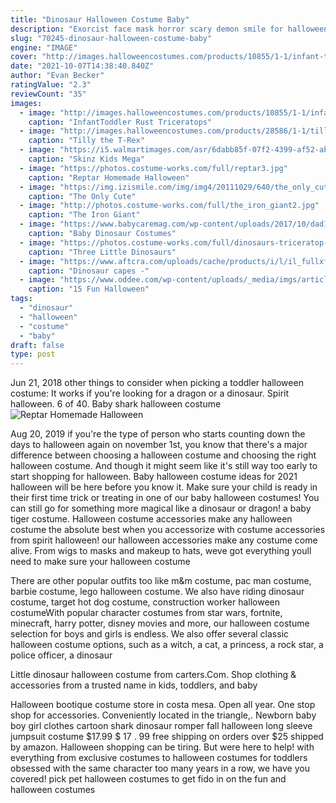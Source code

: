 ```yaml
---
title: "Dinosaur Halloween Costume Baby"
description: "Exorcist face mask horror scary demon smile for halloween cosplay party costume. $12.21. Was: $12.85. Free shipping. 368 sold. Anti-fog black washable reusable 5 layer face mask (1 nanofiber layer)-ship free. $7  Scary baby doll indiana costume masks & eye masks. Anakin skywalker masks. Fetish hood in costume masks & eye masks"
slug: "70245-dinosaur-halloween-costume-baby"
engine: "IMAGE"
cover: "http://images.halloweencostumes.com/products/10855/1-1/infant-toddler-rust-triceratops-costume.jpg"
date: "2021-10-07T14:38:40.840Z"
author: "Evan Becker"
ratingValue: "2.3"
reviewCount: "35"
images:
  - image: "http://images.halloweencostumes.com/products/10855/1-1/infant-toddler-rust-triceratops-costume.jpg"
    caption: "InfantToddler Rust Triceratops"
  - image: "http://images.halloweencostumes.com/products/28586/1-1/tilly-the-t-rex-girls-dinosaur.jpg"
    caption: "Tilly the T-Rex"
  - image: "https://i5.walmartimages.com/asr/6dabb85f-07f2-4399-af52-abc9d5d82085_1.ec11b25a510496c392efa4f6604ef357.jpeg"
    caption: "Skinz Kids Mega"
  - image: "https://photos.costume-works.com/full/reptar3.jpg"
    caption: "Reptar Homemade Halloween"
  - image: "https://img.izismile.com/img/img4/20111029/640/the_only_cute_corgi_halloween_costume_post_640_02.jpg"
    caption: "The Only Cute"
  - image: "http://photos.costume-works.com/full/the_iron_giant2.jpg"
    caption: "The Iron Giant"
  - image: "https://www.babycaremag.com/wp-content/uploads/2017/10/dad1e9cec6b4edd34eda918f652ad454.jpg"
    caption: "Baby Dinosaur Costumes"
  - image: "https://photos.costume-works.com/full/dinosaurs-triceratop-costume.jpg"
    caption: "Three Little Dinosaurs"
  - image: "https://www.aftcra.com/uploads/cache/products/i/l/il_fullxfull_669201428_ofd2_2015_05_17_19_37_35_1190632123_112971_186258_579x.jpg"
    caption: "Dinosaur capes -"
  - image: "https://www.oddee.com/wp-content/uploads/_media/imgs/articles2/a99112_FY8LWP1H8TTOUNZ.MEDIUM.jpg"
    caption: "15 Fun Halloween"
tags:
  - "dinosaur"
  - "halloween"
  - "costume"
  - "baby"
draft: false
type: post
---
```


Jun 21, 2018 other things to consider when picking a toddler halloween costume:  It works if you're looking for a dragon or a dinosaur. Spirit halloween. 6 of 40. Baby shark halloween costume
![Reptar Homemade Halloween](https://photos.costume-works.com/full/reptar3.jpg "Reptar Homemade Halloween")

Aug 20, 2019 if you&#39;re the type of person who starts counting down the days to halloween again on november 1st, you know that there&#39;s a major difference between choosing a halloween costume and choosing the right halloween costume. And though it might seem like it&#39;s still way too early to start shopping for halloween. Baby halloween costume ideas for 2021 halloween will be here before you know it. Make sure your child is ready in their first time trick or treating in one of our baby halloween costumes!  You can still go for something more magical like a dinosaur or dragon! a baby tiger costume. Halloween costume accessories make any halloween costume the absolute best when you accessorize with costume accessories from spirit halloween! our halloween accessories make any costume come alive. From wigs to masks and makeup to hats, weve got everything youll need to make sure your halloween costume
<!--inArticleAds-->

<!--galleryOne-->

There are other popular outfits too like m&m costume, pac man costume, barbie costume, lego halloween costume. We also have riding dinosaur costume, target hot dog costume, construction worker halloween costumeWith popular character costumes from star wars, fortnite, minecraft, harry potter, disney movies and more, our halloween costume selection for boys and girls is endless. We also offer several classic halloween costume options, such as a witch, a cat, a princess, a rock star, a police officer, a dinosaur
<!--inArticleAds-->

<!--galleryTwo-->

Little dinosaur halloween costume from carters.Com. Shop clothing & accessories from a trusted name in kids, toddlers, and baby
<!--galleryThree-->

Halloween bootique costume store in costa mesa. Open all year. One stop shop for accessories. Conveniently located in the triangle,. Newborn baby boy girl clothes cartoon shark dinosaur romper fall halloween long sleeve jumpsuit costume $17.99 $ 17 . 99 free shipping on orders over $25 shipped by amazon. Halloween shopping can be tiring. But were here to help! with everything from exclusive costumes to halloween costumes for toddlers obsessed with the same character too many years in a row, we have you covered! pick pet halloween costumes to get fido in on the fun and halloween costumes